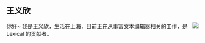 ## 王义欣

<img align="right" src="https://github-readme-stats-one-mu-82.vercel.app/api?username=i5ting&show_icons=true&hide_title=true&theme=merko#gh-dark-mode-only" />

你好~ 我是王义欣，生活在上海，目前正在从事富文本编辑器相关的工作，是 Lexical 的贡献者。
 
<!--
**IAmWangyixin/IAmWangyixin** is a ✨ _special_ ✨ repository because its `README.md` (this file) appears on your GitHub profile.

Here are some ideas to get you started:

- 🔭 I’m currently working on ...
- 🌱 I’m currently learning ...
- 👯 I’m looking to collaborate on ...
- 🤔 I’m looking for help with ...
- 💬 Ask me about ...
- 📫 How to reach me: ...
- 😄 Pronouns: ...
- ⚡ Fun fact: ...
-->
